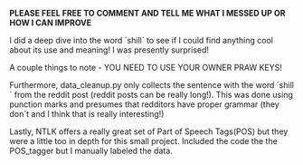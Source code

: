 **PLEASE FEEL FREE TO COMMENT AND TELL ME WHAT I MESSED UP OR HOW I CAN IMPROVE**

I did a deep dive into the word ´shill´ to see if I could find anything cool about its use and meaning! I was presently surprised!

A couple things to note - YOU NEED TO USE YOUR OWNER PRAW KEYS! 

Furthermore, data_cleanup.py only collects the sentence with the word ´shill´ from the reddit post (reddit posts can be really long!). This was done using punction marks and presumes that redditors have proper grammar (they don´t and I think that is really interesting!)

Lastly, NTLK offers a really great set of Part of Speech Tags(POS) but they were a little too in depth for this small project. Included the code the the POS_tagger but I manually labeled the data.
